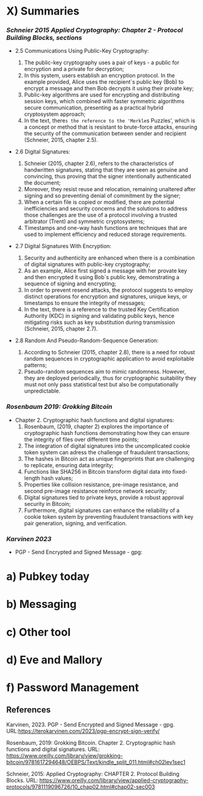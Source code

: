 # X) Summaries
### *Schneier 2015 Applied Cryptography: Chapter 2 - Protocol Building Blocks, sections*

- 2.5 Communications Using Public-Key Cryptography:
  1. The public-key cryptography uses a pair of keys - a public for encryption and a private for decryption;
  2. In this system, users establish an encryption protocol. In the example provided, Alice uses the recipient`s public key (Bob) to encrypt a message and then Bob decrypts it using their private key;
  3. Public-key algorithms are used for encrypting and distributing session keys, which combined with faster symmetric algorithms secure communication, presenting as a practical hybrid cryptosystem approach;
  4. In the text, there`s the reference to the 'Merkle`s Puzzles', which is a concept or method that is resistant to brute-force attacks, ensuring the security of the communication between sender and recipient (Schneier, 2015, chapter 2.5).

- 2.6 Digital Signatures:
  1. Schneier (2015, chapter 2.6), refers to the characteristics of handwritten signatures, stating that they are seen as  genuine and convincing, thus proving that the signer intentionally authenticated the document;
  2. Moreover, they resist reuse and relocation, remaining unaltered after signing and so preventing denial of commitment by the signer;
  3. When a certain file is copied or modified, there are potential inefficiencies and security concerns and the solutions to address those challenges are the use of a protocol involving a trusted arbitrator (Trent) and symmetric cryptosystems;
  4. Timestamps and one-way hash functions are techniques that are used to implement efficiency and reduced storage requirements. 

- 2.7 Digital Signatures With Encryption:
  1. Security and authenticity are enhanced when there is a combination of digital signatures with public-key cryptography;
  2. As an example, Alice first signed a message with her provate key and then encrypted it using Bob`s public key, demonstrating a sequence of signing and encrypting;
  3. In order to prevent resend attacks, the protocol suggests to employ distinct operations for encryption and signatures, unique keys, or timestamps to ensure the integrity of messages;
  4. In the text, there is a reference to the trusted Key Certification Authority (KDC) in signing and validating public keys, hence mitigating risks such as key substitution during transmission (Schneier, 2015, chapter 2.7). 

- 2.8 Random And Pseudo-Random-Sequence Generation:
  1. According to Schneier (2015, chapter 2.8), there is a need for robust random sequences in cryptographic application to avoid exploitable patterns;
  2. Pseudo-random sequences aim to mimic randomness. However, they are deployed periodically, thus for cryptographic suitability they must not only pass statistical test but also be computationally unpredictable.


### *Rosenbaum 2019: Grokking Bitcoin*

- Chapter 2. Cryptographic hash functions and digital signatures:
  1. Rosenbaum, (2019, chapter 2) explores the importance of cryptographic hash functions demonstrating how they can ensure the integrity of files over different time points;
  2. The integration of digital signatures into the uncomplicated cookie token system can adress the challenge of fraudulent transactions;
  3. The hashes in Bitcoin act as unique fingerprints that are challenging to replicate, ensuring data integrity;
  4. Functions like SHA256 in Bitcoin transform digital data into fixed-length hash values;
  5. Properties like collision resistance, pre-image resistance, and second pre-image resistance reinforce network security;
  6. Digital signatures tied to private keys, provide a robust approval security in Bitcoin;
  7. Furthermore, digital signatures can enhance the reliability of a cookie token system by preventing fraudulent transactions with key pair generation, signing, and verification.





### *Karvinen 2023* 

-  PGP - Send Encrypted and Signed Message - gpg: 

# a) Pubkey today

# b) Messaging

# c) Other tool 

# d) Eve and Mallory

# f) Password Management 

## References
Karvinen, 2023. PGP - Send Encrypted and Signed Message - gpg. URL:https://terokarvinen.com/2023/pgp-encrypt-sign-verify/

Rosenbaum, 2019: Grokking Bitcoin. Chapter 2. Cryptographic hash functions and digital signatures. URL: https://www.oreilly.com/library/view/grokking-bitcoin/9781617294648/OEBPS/Text/kindle_split_011.html#ch02lev1sec1

Schneier, 2015: Applied Cryptography: CHAPTER 2. Protocol Building Blocks. URL: https://www.oreilly.com/library/view/applied-cryptography-protocols/9781119096726/10_chap02.html#chap02-sec003 



